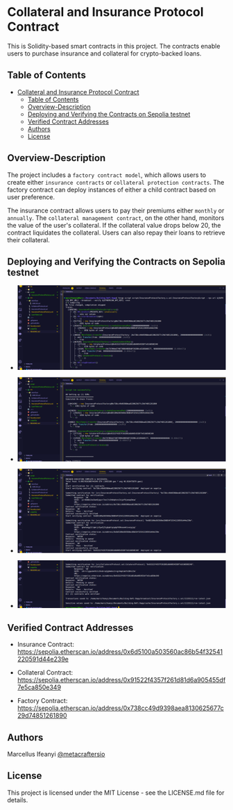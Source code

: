 # Collateral and Insurance Protocol Contract

This is Solidity-based smart contracts in this project. The contracts enable users to purchase insurance and collateral for crypto-backed loans.

## Table of Contents

- [Collateral and Insurance Protocol Contract](#collateral-and-insurance-protocol-contract)
  - [Table of Contents](#table-of-contents)
  - [Overview-Description](#overview-description)
  - [Deploying and Verifying the Contracts on Sepolia testnet](#deploying-and-verifying-the-contracts-on-sepolia-testnet)
  - [Verified Contract Addresses](#verified-contract-addresses)
  - [Authors](#authors)
  - [License](#license)

## Overview-Description

The project includes a `factory contract model`, which allows users to create either `insurance contracts` or `collateral protection contracts`.
The factory contract can deploy instances of either a child contract based on user preference.

The insurance contract allows users to pay their premiums either `monthly` or `annually`.
The `collateral management contract`, on the other hand, monitors the value of the user's collateral.
If the collateral value drops below 20, the contract liquidates the collateral. Users can also repay their loans to retrieve their collateral.

## Deploying and Verifying the Contracts on Sepolia testnet

- ![01](./images/01.png)

- ![02](./images/02.png)

- ![03](./images/03.png)

- ![04](./images/04.png)

## Verified Contract Addresses

- Insurance Contract:
  https://sepolia.etherscan.io/address/0x6d5100a503560ac86b54f32541220591d44e239e

- Collateral Contract:
  https://sepolia.etherscan.io/address/0x91522f4357f261d81d6a905455df7e5ca850e349

- Factory Contract:
  https://sepolia.etherscan.io/address/0x738cc49d9398aea8130625677c29d74851261890

## Authors

Marcellus Ifeanyi
[@metacraftersio](https://twitter.com/Mars_Energy)

## License

This project is licensed under the MIT License - see the LICENSE.md file for details.
